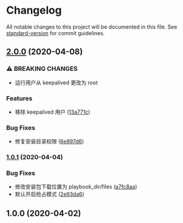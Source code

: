 # Changelog

All notable changes to this project will be documented in this file. See [standard-version](https://github.com/conventional-changelog/standard-version) for commit guidelines.

## [2.0.0](https://github.com/daixijun/ansible-role-keepalived/compare/v1.0.1...v2.0.0) (2020-04-08)


### ⚠ BREAKING CHANGES

* 运行用户从 keepalived 更改为 root

### Features

* 移除 keepalived 用户 ([13a771c](https://github.com/daixijun/ansible-role-keepalived/commit/13a771cd6807c0c2349fa07063d0a34760c8e50e))


### Bug Fixes

* 修复安装目录权限 ([6e897d6](https://github.com/daixijun/ansible-role-keepalived/commit/6e897d6c3d6782e08de0fc376085db909004f135))

### [1.0.1](https://github.com/daixijun/ansible-role-keepalived/compare/v1.0.0...v1.0.1) (2020-04-04)


### Bug Fixes

* 修改安装包下载位置为 playbook_dir/files ([a7fc8aa](https://github.com/daixijun/ansible-role-keepalived/commit/a7fc8aa83e1a36554f1a8752472355b7af7454e8))
* 默认开启抢占模式 ([2e93da6](https://github.com/daixijun/ansible-role-keepalived/commit/2e93da691c65bbfd6ff0d5325dfe991d6e37d281))

## 1.0.0 (2020-04-02)
